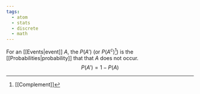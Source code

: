 ```yaml
---
tags:
  - atom
  - stats
  - discrete
  - math
---
```

For an [[Events|event]] $A$, the $P(A')$ (or $P(A^c)$[^1]) is the [[Probabilities|probability]] that that $A$ does not occur.
$$ P(A') = 1 - P(A) $$

[^1]: [[Complement]]
